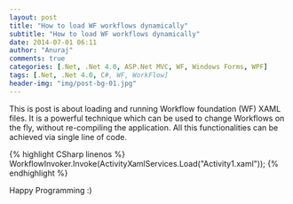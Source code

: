 ```yaml
---
layout: post
title: "How to load WF workflows dynamically"
subtitle: "How to load WF workflows dynamically"
date: 2014-07-01 06:11
author: "Anuraj"
comments: true
categories: [.Net, .Net 4.0, ASP.Net MVC, WF, Windows Forms, WPF]
tags: [.Net, .Net 4.0, C#, WF, WorkFlow]
header-img: "img/post-bg-01.jpg"
---
```

This is post is about loading and running Workflow foundation (WF) XAML files. It is a powerful technique which can be used to change Workflows on the fly, without re-compiling the application. All this functionalities can be achieved via single line of code. 

{% highlight CSharp linenos %}
WorkflowInvoker.Invoke(ActivityXamlServices.Load("Activity1.xaml"));
{% endhighlight %}

Happy Programming :)
